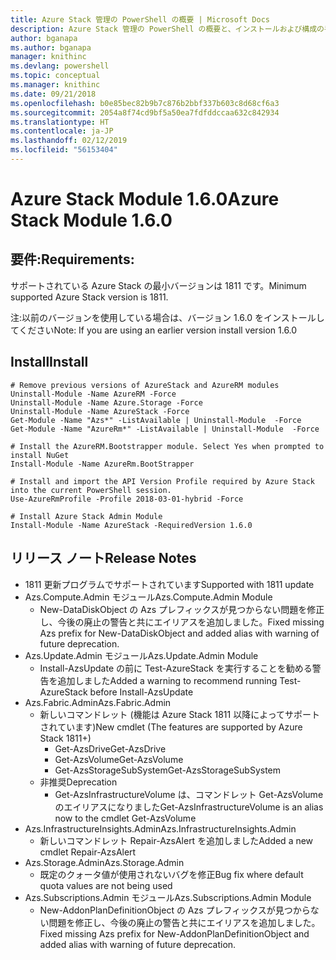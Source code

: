 ```yaml
---
title: Azure Stack 管理の PowerShell の概要 | Microsoft Docs
description: Azure Stack 管理の PowerShell の概要と、インストールおよび構成の手順。
author: bganapa
ms.author: bganapa
manager: knithinc
ms.devlang: powershell
ms.topic: conceptual
ms.manager: knithinc
ms.date: 09/21/2018
ms.openlocfilehash: b0e85bec82b9b7c876b2bbf337b603c8d68cf6a3
ms.sourcegitcommit: 2054a8f74cd9bf5a50ea7fdfddccaa632c842934
ms.translationtype: HT
ms.contentlocale: ja-JP
ms.lasthandoff: 02/12/2019
ms.locfileid: "56153404"
---
```

# <a name="azure-stack-module-160"></a><span data-ttu-id="c8a2a-103">Azure Stack Module 1.6.0</span><span class="sxs-lookup"><span data-stu-id="c8a2a-103">Azure Stack Module 1.6.0</span></span>

## <a name="requirements"></a><span data-ttu-id="c8a2a-104">要件:</span><span class="sxs-lookup"><span data-stu-id="c8a2a-104">Requirements:</span></span>
<span data-ttu-id="c8a2a-105">サポートされている Azure Stack の最小バージョンは 1811 です。</span><span class="sxs-lookup"><span data-stu-id="c8a2a-105">Minimum supported Azure Stack version is 1811.</span></span>

<span data-ttu-id="c8a2a-106">注:以前のバージョンを使用している場合は、バージョン 1.6.0 をインストールしてください</span><span class="sxs-lookup"><span data-stu-id="c8a2a-106">Note: If you are using an earlier version install version 1.6.0</span></span>

## <a name="install"></a><span data-ttu-id="c8a2a-107">Install</span><span class="sxs-lookup"><span data-stu-id="c8a2a-107">Install</span></span>
```
# Remove previous versions of AzureStack and AzureRM modules
Uninstall-Module -Name AzureRM -Force
Uninstall-Module -Name Azure.Storage -Force
Uninstall-Module -Name AzureStack -Force
Get-Module -Name "Azs*" -ListAvailable | Uninstall-Module  -Force 
Get-Module -Name "AzureRm*" -ListAvailable | Uninstall-Module  -Force

# Install the AzureRM.Bootstrapper module. Select Yes when prompted to install NuGet
Install-Module -Name AzureRm.BootStrapper

# Install and import the API Version Profile required by Azure Stack into the current PowerShell session.
Use-AzureRmProfile -Profile 2018-03-01-hybrid -Force

# Install Azure Stack Admin Module
Install-Module -Name AzureStack -RequiredVersion 1.6.0
```

## <a name="release-notes"></a><span data-ttu-id="c8a2a-108">リリース ノート</span><span class="sxs-lookup"><span data-stu-id="c8a2a-108">Release Notes</span></span>
* <span data-ttu-id="c8a2a-109">1811 更新プログラムでサポートされています</span><span class="sxs-lookup"><span data-stu-id="c8a2a-109">Supported with 1811 update</span></span>
* <span data-ttu-id="c8a2a-110">Azs.Compute.Admin モジュール</span><span class="sxs-lookup"><span data-stu-id="c8a2a-110">Azs.Compute.Admin Module</span></span>
    * <span data-ttu-id="c8a2a-111">New-DataDiskObject の Azs プレフィックスが見つからない問題を修正し、今後の廃止の警告と共にエイリアスを追加しました。</span><span class="sxs-lookup"><span data-stu-id="c8a2a-111">Fixed missing Azs prefix for New-DataDiskObject and added alias with warning of future deprecation.</span></span>
* <span data-ttu-id="c8a2a-112">Azs.Update.Admin モジュール</span><span class="sxs-lookup"><span data-stu-id="c8a2a-112">Azs.Update.Admin Module</span></span>
    * <span data-ttu-id="c8a2a-113">Install-AzsUpdate の前に Test-AzureStack を実行することを勧める警告を追加しました</span><span class="sxs-lookup"><span data-stu-id="c8a2a-113">Added a warning to recommend running Test-AzureStack before Install-AzsUpdate</span></span>
* <span data-ttu-id="c8a2a-114">Azs.Fabric.Admin</span><span class="sxs-lookup"><span data-stu-id="c8a2a-114">Azs.Fabric.Admin</span></span>
    * <span data-ttu-id="c8a2a-115">新しいコマンドレット (機能は Azure Stack 1811 以降によってサポートされています)</span><span class="sxs-lookup"><span data-stu-id="c8a2a-115">New cmdlet (The features are supported by Azure Stack 1811+)</span></span>
        * <span data-ttu-id="c8a2a-116">Get-AzsDrive</span><span class="sxs-lookup"><span data-stu-id="c8a2a-116">Get-AzsDrive</span></span>
        * <span data-ttu-id="c8a2a-117">Get-AzsVolume</span><span class="sxs-lookup"><span data-stu-id="c8a2a-117">Get-AzsVolume</span></span>
        * <span data-ttu-id="c8a2a-118">Get-AzsStorageSubSystem</span><span class="sxs-lookup"><span data-stu-id="c8a2a-118">Get-AzsStorageSubSystem</span></span>
    * <span data-ttu-id="c8a2a-119">非推奨</span><span class="sxs-lookup"><span data-stu-id="c8a2a-119">Deprecation</span></span>
        * <span data-ttu-id="c8a2a-120">Get-AzsInfrastructureVolume は、コマンドレット Get-AzsVolume のエイリアスになりました</span><span class="sxs-lookup"><span data-stu-id="c8a2a-120">Get-AzsInfrastructureVolume is an alias now to the cmdlet Get-AzsVolume</span></span>
* <span data-ttu-id="c8a2a-121">Azs.InfrastructureInsights.Admin</span><span class="sxs-lookup"><span data-stu-id="c8a2a-121">Azs.InfrastructureInsights.Admin</span></span>
    *  <span data-ttu-id="c8a2a-122">新しいコマンドレット Repair-AzsAlert を追加しました</span><span class="sxs-lookup"><span data-stu-id="c8a2a-122">Added a new cmdlet Repair-AzsAlert</span></span>
* <span data-ttu-id="c8a2a-123">Azs.Storage.Admin</span><span class="sxs-lookup"><span data-stu-id="c8a2a-123">Azs.Storage.Admin</span></span>
    * <span data-ttu-id="c8a2a-124">既定のクォータ値が使用されないバグを修正</span><span class="sxs-lookup"><span data-stu-id="c8a2a-124">Bug fix where default quota values are not being used</span></span>
* <span data-ttu-id="c8a2a-125">Azs.Subscriptions.Admin モジュール</span><span class="sxs-lookup"><span data-stu-id="c8a2a-125">Azs.Subscriptions.Admin Module</span></span>
    * <span data-ttu-id="c8a2a-126">New-AddonPlanDefinitionObject の Azs プレフィックスが見つからない問題を修正し、今後の廃止の警告と共にエイリアスを追加しました。</span><span class="sxs-lookup"><span data-stu-id="c8a2a-126">Fixed missing Azs prefix for New-AddonPlanDefinitionObject and added alias with warning of future deprecation.</span></span>
